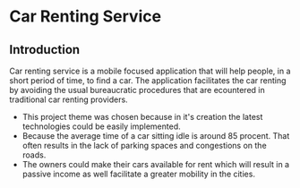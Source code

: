 # Car Renting Service

## Introduction

Car renting service is a mobile focused application that will help people, in a short period of time, to find a car.
The application facilitates the car renting by avoiding the usual bureaucratic procedures that are ecountered in traditional car renting providers. 

* This project theme was chosen because in it's creation the latest technologies could be easily implemented.
* Because the average time of a car sitting idle is around 85 procent. That often results in the lack of parking spaces and congestions on the roads. 
* The owners could make their cars available for rent which will result in a passive income as well facilitate a greater mobility in the cities.

